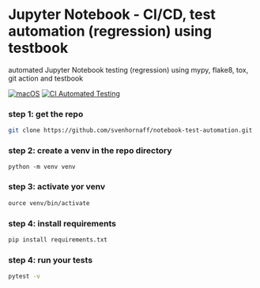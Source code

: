 # Jupyter Notebook - CI/CD, test automation (regression) using testbook

automated Jupyter Notebook testing (regression) using mypy, flake8, tox, git action and testbook

[![macOS](https://svgshare.com/i/ZjP.svg)](https://svgshare.com/i/ZjP.svg)
[![CI Automated Testing](https://github.com/svenhornaff/python-test-automation/actions/workflows/python-app.yml/badge.svg?branch=master)](https://github.com/svenhornaff/python-test-automation/actions/workflows/python-app.yml)

### step 1: get the repo

```zsh
git clone https://github.com/svenhornaff/notebook-test-automation.git
```

### step 2: create a venv in the repo directory

```
python -m venv venv
```

### step 3: activate yor venv

```zsh
ource venv/bin/activate
```

### step 4: install requirements

```zsh
pip install requirements.txt
```

### step 4: run your tests

```zsh
pytest -v
```
